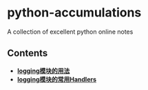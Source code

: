 # python-accumulations
A collection of excellent python online notes

## Contents
- [__logging模块的用法__](https://zhuanlan.zhihu.com/p/56968001)
- [__logging模块的常用Handlers__](https://blog.csdn.net/wangpengfei163/article/details/80423863?utm_medium=distribute.pc_relevant.none-task-blog-baidujs_title-0&spm=1001.2101.3001.4242)
